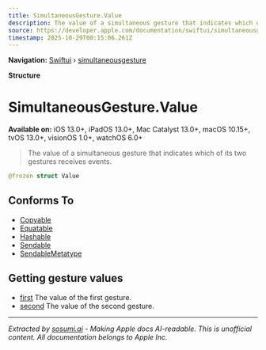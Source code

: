```yaml
---
title: SimultaneousGesture.Value
description: The value of a simultaneous gesture that indicates which of its two gestures receives events.
source: https://developer.apple.com/documentation/swiftui/simultaneousgesture/value
timestamp: 2025-10-29T00:15:06.261Z
---
```


**Navigation:** [Swiftui](/documentation/swiftui) › [simultaneousgesture](/documentation/swiftui/simultaneousgesture)

**Structure**

# SimultaneousGesture.Value

**Available on:** iOS 13.0+, iPadOS 13.0+, Mac Catalyst 13.0+, macOS 10.15+, tvOS 13.0+, visionOS 1.0+, watchOS 6.0+

> The value of a simultaneous gesture that indicates which of its two gestures receives events.

```swift
@frozen struct Value
```

## Conforms To

- [Copyable](/documentation/Swift/Copyable)
- [Equatable](/documentation/Swift/Equatable)
- [Hashable](/documentation/Swift/Hashable)
- [Sendable](/documentation/Swift/Sendable)
- [SendableMetatype](/documentation/Swift/SendableMetatype)

## Getting gesture values

- [first](/documentation/swiftui/simultaneousgesture/value/first) The value of the first gesture.
- [second](/documentation/swiftui/simultaneousgesture/value/second) The value of the second gesture.

---

*Extracted by [sosumi.ai](https://sosumi.ai) - Making Apple docs AI-readable.*
*This is unofficial content. All documentation belongs to Apple Inc.*
